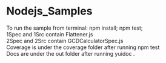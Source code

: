 # Nodejs_Samples
To run the sample from terminal: npm install; npm test;</br>
1Spec and 1Src contain Flattener.js</br>
2Spec and 2Src contain GCDCalculatorSpec.js</br>
Coverage is under the coverage folder after running npm test</br>
Docs are under the out folder after running yuidoc .</br>
